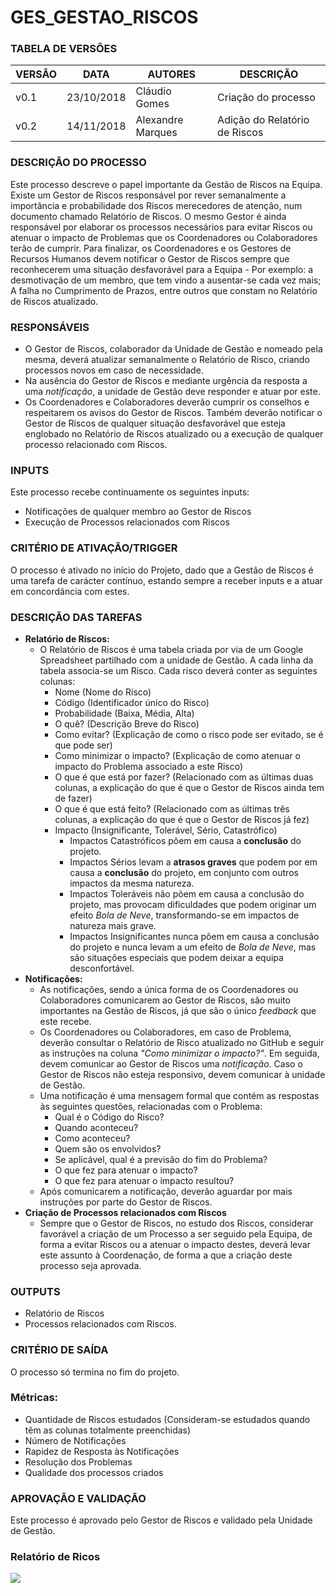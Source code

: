 # GES_GESTAO_RISCOS

### **TABELA DE VERSÕES**
| VERSÃO | DATA | AUTORES | DESCRIÇÃO |
|-|-|-|-|
| v0.1 | 23/10/2018 | Cláudio Gomes | Criação do processo |
| v0.2 | 14/11/2018 | Alexandre Marques | Adição do Relatório de Riscos|

### **DESCRIÇÃO DO PROCESSO**
Este processo descreve o papel importante da Gestão de Riscos na Equipa. Existe um Gestor de Riscos responsável por rever semanalmente a importância e probabilidade dos Riscos merecedores de atenção, num documento chamado Relatório de Riscos. O mesmo Gestor é ainda responsável por elaborar os processos necessários para evitar Riscos ou atenuar o impacto de Problemas que os Coordenadores ou Colaboradores terão de cumprir. Para finalizar, os Coordenadores e os Gestores de Recursos Humanos devem notificar o Gestor de Riscos sempre que reconhecerem uma situação desfavorável para a Equipa - Por exemplo: a desmotivação de um membro, que tem vindo a ausentar-se cada vez mais; A falha no Cumprimento de Prazos, entre outros que constam no Relatório de Riscos atualizado.

### **RESPONSÁVEIS**

- O Gestor de Riscos, colaborador da Unidade de Gestão e nomeado pela mesma, deverá atualizar semanalmente o Relatório de Risco, criando processos novos em caso de necessidade.
- Na ausência do Gestor de Riscos e mediante urgência da resposta a uma *notificação*, a unidade de Gestão deve responder e atuar por este.
- Os Coordenadores e Colaboradores deverão cumprir os conselhos e respeitarem os avisos do Gestor de Riscos. Também deverão notificar o Gestor de Riscos de qualquer situação desfavorável que esteja englobado no Relatório de Riscos atualizado ou a execução de qualquer processo relacionado com Riscos.

### **INPUTS**
Este processo recebe continuamente os seguintes inputs:
- Notificações de qualquer membro ao Gestor de Riscos
- Execução de Processos relacionados com Riscos

### **CRITÉRIO DE ATIVAÇÃO/TRIGGER**
O processo é ativado no início do Projeto, dado que a Gestão de Riscos é uma tarefa de carácter contínuo, estando sempre a receber inputs e a atuar em concordância com estes.

### **DESCRIÇÃO DAS TAREFAS**
- **Relatório de Riscos:**
  - O Relatório de Riscos é uma tabela criada por via de um Google Spreadsheet partilhado com a unidade de Gestão. A cada linha da tabela associa-se um Risco. Cada risco deverá conter as seguintes colunas:
    - Nome (Nome do Risco)
    - Código (Identificador único do Risco)
    - Probabilidade (Baixa, Média, Alta)
    - O quê? (Descrição Breve do Risco)
    - Como evitar? (Explicação de como o risco pode ser evitado, se é que pode ser)
    - Como minimizar o impacto? (Explicação de como atenuar o impacto do Problema associado a este Risco)
    - O que é que está por fazer? (Relacionado com as últimas duas colunas, a explicação do que é que o Gestor de Riscos ainda tem de fazer)
    - O que é que está feito? (Relacionado com as últimas três colunas, a explicação do que é que o Gestor de Riscos já fez)
    - Impacto (Insignificante, Tolerável, Sério, Catastrófico)
      - Impactos Catastróficos põem em causa a **conclusão** do projeto.
      - Impactos Sérios levam a **atrasos graves** que podem por em causa a **conclusão** do projeto, em conjunto com outros impactos da mesma natureza.
      - Impactos Toleráveis não põem em causa a conclusão do projeto, mas provocam dificuldades que podem originar um efeito *Bola de Neve*, transformando-se em impactos de natureza mais grave.
      - Impactos Insignificantes nunca põem em causa a conclusão do projeto e nunca levam a um efeito de *Bola de Neve*, mas são situações especiais que podem deixar a equipa desconfortável.
- **Notificações:**
  - As notificações, sendo a única forma de os Coordenadores ou Colaboradores comunicarem ao Gestor de Riscos, são muito importantes na Gestão de Riscos, já que são o único *feedback* que este recebe.
  - Os Coordenadores ou Colaboradores, em caso de Problema, deverão consultar o Relatório de Risco atualizado no GitHub e seguir as instruções na coluna *"Como minimizar o impacto?"*. Em seguida, devem comunicar ao Gestor de Riscos uma *notificação*. Caso o Gestor de Riscos não esteja responsivo, devem comunicar à unidade de Gestão.
  - Uma notificação é uma mensagem formal que contém as respostas às seguintes questões, relacionadas com o Problema:
    - Qual é o Código do Risco?
    - Quando aconteceu?
    - Como aconteceu?
    - Quem são os envolvidos?
    - Se aplicável, qual é a previsão do fim do Problema?
    - O que fez para atenuar o impacto?
    - O que fez para atenuar o impacto resultou?
  - Após comunicarem a notificação, deverão aguardar por mais instruções por parte do Gestor de Riscos.
- **Criação de Processos relacionados com Riscos**
  - Sempre que o Gestor de Riscos, no estudo dos Riscos, considerar favorável a criação de um Processo a ser seguido pela Equipa, de forma a evitar Riscos ou a atenuar o impacto destes, deverá levar este assunto à Coordenação, de forma a que a criação deste processo seja aprovada.

### **OUTPUTS**
- Relatório de Riscos
- Processos relacionados com Riscos.

### **CRITÉRIO DE SAÍDA**
O processo só termina no fim do projeto.

### **Métricas:**
- Quantidade de Riscos estudados (Consideram-se estudados quando têm as colunas totalmente preenchidas)
- Número de Notificações
- Rapidez de Resposta às Notificações
- Resolução dos Problemas
- Qualidade dos processos criados

### **APROVAÇÃO E VALIDAÇÃO**

Este processo é aprovado pelo Gestor de Riscos e validado pela Unidade de Gestão.

### **Relatório de Ricos**
![](https://user-images.githubusercontent.com/34454795/48516431-43164100-e85b-11e8-9f06-19e697ccf39c.png)
